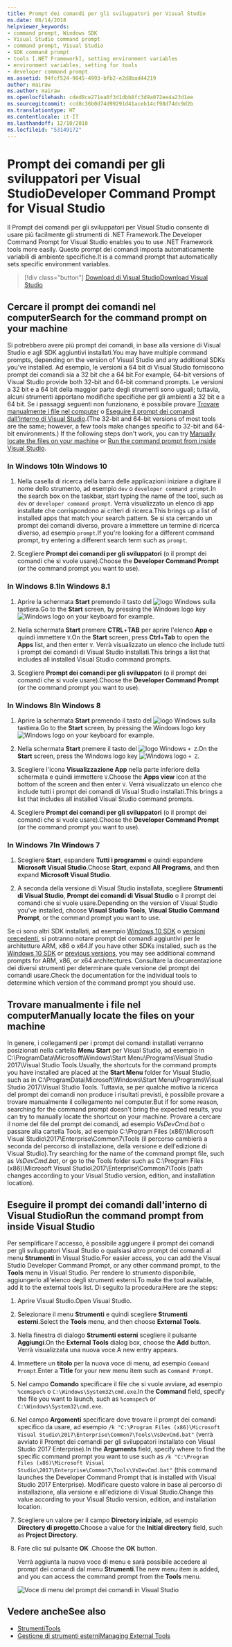 ```yaml
---
title: Prompt dei comandi per gli sviluppatori per Visual Studio
ms.date: 08/14/2018
helpviewer_keywords:
- command prompt, Windows SDK
- Visual Studio command prompt
- command prompt, Visual Studio
- SDK command prompt
- tools [.NET Framework], setting environment variables
- environment variables, setting for tools
- developer command prompt
ms.assetid: 94fcf524-9045-4993-bfb2-e2d8bad44219
author: mairaw
ms.author: mairaw
ms.openlocfilehash: cded8ce271ea0f3d1dbb8fc3d9a072ee4a23d1ee
ms.sourcegitcommit: ccd8c36b0d74d99291d41aceb14cf98d74dc9d2b
ms.translationtype: HT
ms.contentlocale: it-IT
ms.lasthandoff: 12/10/2018
ms.locfileid: "53149172"
---
```

# <a name="developer-command-prompt-for-visual-studio"></a><span data-ttu-id="13a56-102">Prompt dei comandi per gli sviluppatori per Visual Studio</span><span class="sxs-lookup"><span data-stu-id="13a56-102">Developer Command Prompt for Visual Studio</span></span>

<span data-ttu-id="13a56-103">Il Prompt dei comandi per gli sviluppatori per Visual Studio consente di usare più facilmente gli strumenti di .NET Framework.</span><span class="sxs-lookup"><span data-stu-id="13a56-103">The Developer Command Prompt for Visual Studio enables you to use .NET Framework tools more easily.</span></span> <span data-ttu-id="13a56-104">Questo prompt dei comandi imposta automaticamente variabili di ambiente specifiche.</span><span class="sxs-lookup"><span data-stu-id="13a56-104">It is a command prompt that automatically sets specific environment variables.</span></span>

> [!div class="button"]
> [<span data-ttu-id="13a56-105">Download di Visual Studio</span><span class="sxs-lookup"><span data-stu-id="13a56-105">Download Visual Studio</span></span>](https://visualstudio.microsoft.com/downloads/?utm_medium=microsoft&utm_source=docs.microsoft.com&utm_campaign=button+cta&utm_content=download+vs2017)

## <a name="search-for-the-command-prompt-on-your-machine"></a><span data-ttu-id="13a56-106">Cercare il prompt dei comandi nel computer</span><span class="sxs-lookup"><span data-stu-id="13a56-106">Search for the command prompt on your machine</span></span>

<span data-ttu-id="13a56-107">Si potrebbero avere più prompt dei comandi, in base alla versione di Visual Studio e agli SDK aggiuntivi installati.</span><span class="sxs-lookup"><span data-stu-id="13a56-107">You may have multiple command prompts, depending on the version of Visual Studio and any additional SDKs you've installed.</span></span> <span data-ttu-id="13a56-108">Ad esempio, le versioni a 64 bit di Visual Studio forniscono prompt dei comandi sia a 32 bit che a 64 bit.</span><span class="sxs-lookup"><span data-stu-id="13a56-108">For example, 64-bit versions of Visual Studio provide both 32-bit and 64-bit command prompts.</span></span> <span data-ttu-id="13a56-109">Le versioni a 32 bit e a 64 bit della maggior parte degli strumenti sono uguali; tuttavia, alcuni strumenti apportano modifiche specifiche per gli ambienti a 32 bit e a 64 bit. Se i passaggi seguenti non funzionano, è possibile provare [Trovare manualmente i file nel computer](#manually-locate-the-files-on-your-machine) o [Eseguire il prompt dei comandi dall'interno di Visual Studio](#run-the-command-prompt-from-inside-visual-studio).</span><span class="sxs-lookup"><span data-stu-id="13a56-109">(The 32-bit and 64-bit versions of most tools are the same; however, a few tools make changes specific to 32-bit and 64-bit environments.) If the following steps don't work, you can try [Manually locate the files on your machine](#manually-locate-the-files-on-your-machine) or [Run the command prompt from inside Visual Studio](#run-the-command-prompt-from-inside-visual-studio).</span></span>

### <a name="in-windows-10"></a><span data-ttu-id="13a56-110">In Windows 10</span><span class="sxs-lookup"><span data-stu-id="13a56-110">In Windows 10</span></span>

1. <span data-ttu-id="13a56-111">Nella casella di ricerca della barra delle applicazioni iniziare a digitare il nome dello strumento, ad esempio `dev` o `developer command prompt`.</span><span class="sxs-lookup"><span data-stu-id="13a56-111">In the search box on the taskbar, start typing the name of the tool, such as `dev` or `developer command prompt`.</span></span> <span data-ttu-id="13a56-112">Verrà visualizzato un elenco di app installate che corrispondono ai criteri di ricerca.</span><span class="sxs-lookup"><span data-stu-id="13a56-112">This brings up a list of installed apps that match your search pattern.</span></span> <span data-ttu-id="13a56-113">Se si sta cercando un prompt dei comandi diverso, provare a immettere un termine di ricerca diverso, ad esempio `prompt`.</span><span class="sxs-lookup"><span data-stu-id="13a56-113">If you're looking for a different command prompt, try entering a different search term such as `prompt`.</span></span>

2. <span data-ttu-id="13a56-114">Scegliere **Prompt dei comandi per gli sviluppatori** (o il prompt dei comandi che si vuole usare).</span><span class="sxs-lookup"><span data-stu-id="13a56-114">Choose the **Developer Command Prompt** (or the command prompt you want to use).</span></span>

### <a name="in-windows-81"></a><span data-ttu-id="13a56-115">In Windows 8.1</span><span class="sxs-lookup"><span data-stu-id="13a56-115">In Windows 8.1</span></span>

1. <span data-ttu-id="13a56-116">Aprire la schermata **Start** premendo il tasto del ![logo Windows](../get-started/media/windowskeyboardlogo.png "Windowskeyboardlogo") sulla tastiera.</span><span class="sxs-lookup"><span data-stu-id="13a56-116">Go to the **Start** screen, by pressing the Windows logo key ![Windows logo](../get-started/media/windowskeyboardlogo.png "Windowskeyboardlogo") on your keyboard for example.</span></span>

2. <span data-ttu-id="13a56-117">Nella schermata **Start** premere **CTRL**+**TAB** per aprire l'elenco **App** e quindi immettere `V`.</span><span class="sxs-lookup"><span data-stu-id="13a56-117">On the **Start** screen, press **Ctrl**+**Tab** to open the **Apps** list, and then enter `V`.</span></span> <span data-ttu-id="13a56-118">Verrà visualizzato un elenco che include tutti i prompt dei comandi di Visual Studio installati.</span><span class="sxs-lookup"><span data-stu-id="13a56-118">This brings a list that includes all installed Visual Studio command prompts.</span></span>

3. <span data-ttu-id="13a56-119">Scegliere **Prompt dei comandi per gli sviluppatori** (o il prompt dei comandi che si vuole usare).</span><span class="sxs-lookup"><span data-stu-id="13a56-119">Choose the **Developer Command Prompt** (or the command prompt you want to use).</span></span>

### <a name="in-windows-8"></a><span data-ttu-id="13a56-120">In Windows 8</span><span class="sxs-lookup"><span data-stu-id="13a56-120">In Windows 8</span></span>

1. <span data-ttu-id="13a56-121">Aprire la schermata **Start** premendo il tasto del ![logo Windows](../get-started/media/windowskeyboardlogo.png "Windowskeyboardlogo") sulla tastiera.</span><span class="sxs-lookup"><span data-stu-id="13a56-121">Go to the **Start** screen, by pressing the Windows logo key ![Windows logo](../get-started/media/windowskeyboardlogo.png "Windowskeyboardlogo") on your keyboard for example.</span></span>

2. <span data-ttu-id="13a56-122">Nella schermata **Start** premere il tasto del ![logo Windows](../get-started/media/windowskeyboardlogo.png "Windowskeyboardlogo") `+ Z`.</span><span class="sxs-lookup"><span data-stu-id="13a56-122">On the **Start** screen, press the Windows logo key ![Windows logo](../get-started/media/windowskeyboardlogo.png "Windowskeyboardlogo") `+ Z`.</span></span>

3. <span data-ttu-id="13a56-123">Scegliere l'icona **Visualizzazione App** nella parte inferiore della schermata e quindi immettere `V`.</span><span class="sxs-lookup"><span data-stu-id="13a56-123">Choose the **Apps view** icon at the bottom of the screen and then enter `V`.</span></span> <span data-ttu-id="13a56-124">Verrà visualizzato un elenco che include tutti i prompt dei comandi di Visual Studio installati.</span><span class="sxs-lookup"><span data-stu-id="13a56-124">This brings a list that includes all installed Visual Studio command prompts.</span></span>

4. <span data-ttu-id="13a56-125">Scegliere **Prompt dei comandi per gli sviluppatori** (o il prompt dei comandi che si vuole usare).</span><span class="sxs-lookup"><span data-stu-id="13a56-125">Choose the **Developer Command Prompt** (or the command prompt you want to use).</span></span>

### <a name="in-windows-7"></a><span data-ttu-id="13a56-126">In Windows 7</span><span class="sxs-lookup"><span data-stu-id="13a56-126">In Windows 7</span></span>

1. <span data-ttu-id="13a56-127">Scegliere **Start**, espandere **Tutti i programmi** e quindi espandere **Microsoft Visual Studio**.</span><span class="sxs-lookup"><span data-stu-id="13a56-127">Choose **Start**, expand **All Programs**, and then expand **Microsoft Visual Studio**.</span></span>

2. <span data-ttu-id="13a56-128">A seconda della versione di Visual Studio installata, scegliere **Strumenti di Visual Studio**, **Prompt dei comandi di Visual Studio** o il prompt dei comandi che si vuole usare.</span><span class="sxs-lookup"><span data-stu-id="13a56-128">Depending on the version of Visual Studio you've installed, choose  **Visual Studio Tools**, **Visual Studio Command Prompt**, or the command prompt you want to use.</span></span>

<span data-ttu-id="13a56-129">Se ci sono altri SDK installati, ad esempio [Windows 10 SDK](https://developer.microsoft.com/windows/downloads/windows-10-sdk) o [versioni precedenti](https://developer.microsoft.com/windows/downloads/sdk-archive), si potranno notare prompt dei comandi aggiuntivi per le architetture ARM, x86 o x64.</span><span class="sxs-lookup"><span data-stu-id="13a56-129">If you have other SDKs installed, such as the [Windows 10 SDK](https://developer.microsoft.com/windows/downloads/windows-10-sdk) or [previous versions](https://developer.microsoft.com/windows/downloads/sdk-archive), you may see additional command prompts for ARM, x86, or x64 architectures.</span></span> <span data-ttu-id="13a56-130">Consultare la documentazione dei diversi strumenti per determinare quale versione del prompt dei comandi usare.</span><span class="sxs-lookup"><span data-stu-id="13a56-130">Check the documentation for the individual tools to determine which version of the command prompt you should use.</span></span>

## <a name="manually-locate-the-files-on-your-machine"></a><span data-ttu-id="13a56-131">Trovare manualmente i file nel computer</span><span class="sxs-lookup"><span data-stu-id="13a56-131">Manually locate the files on your machine</span></span>

<span data-ttu-id="13a56-132">In genere, i collegamenti per i prompt dei comandi installati verranno posizionati nella cartella **Menu Start** per Visual Studio, ad esempio in C:\ProgramData\Microsoft\Windows\Start Menu\Programs\Visual Studio 2017\Visual Studio Tools.</span><span class="sxs-lookup"><span data-stu-id="13a56-132">Usually, the shortcuts for the command prompts you have installed are placed at the **Start Menu** folder for Visual Studio, such as in C:\ProgramData\Microsoft\Windows\Start Menu\Programs\Visual Studio 2017\Visual Studio Tools.</span></span> <span data-ttu-id="13a56-133">Tuttavia, se per qualche motivo la ricerca del prompt dei comandi non produce i risultati previsti, è possibile provare a trovare manualmente il collegamento nel computer.</span><span class="sxs-lookup"><span data-stu-id="13a56-133">But if for some reason, searching for the command prompt doesn't bring the expected results, you can try to manually locate the shortcut on your machine.</span></span> <span data-ttu-id="13a56-134">Provare a cercare il nome del file del prompt dei comandi, ad esempio *VsDevCmd.bat* o passare alla cartella Tools, ad esempio C:\Program Files (x86)\Microsoft Visual Studio\2017\Enterprise\Common7\Tools (il percorso cambierà a seconda del percorso di installazione, della versione e dell'edizione di Visual Studio).</span><span class="sxs-lookup"><span data-stu-id="13a56-134">Try searching for the name of the command prompt file, such as *VsDevCmd.bat*, or go to the Tools folder such as C:\Program Files (x86)\Microsoft Visual Studio\2017\Enterprise\Common7\Tools (path changes according to your Visual Studio version, edition, and installation location).</span></span>

## <a name="run-the-command-prompt-from-inside-visual-studio"></a><span data-ttu-id="13a56-135">Eseguire il prompt dei comandi dall'interno di Visual Studio</span><span class="sxs-lookup"><span data-stu-id="13a56-135">Run the command prompt from inside Visual Studio</span></span>

<span data-ttu-id="13a56-136">Per semplificare l'accesso, è possibile aggiungere il prompt dei comandi per gli sviluppatori Visual Studio o qualsiasi altro prompt dei comandi al menu **Strumenti** in Visual Studio.</span><span class="sxs-lookup"><span data-stu-id="13a56-136">For easier access, you can add the Visual Studio Developer Command Prompt, or any other command prompt, to the **Tools** menu in Visual Studio.</span></span> <span data-ttu-id="13a56-137">Per rendere lo strumento disponibile, aggiungerlo all'elenco degli strumenti esterni.</span><span class="sxs-lookup"><span data-stu-id="13a56-137">To make the tool available, add it to the external tools list.</span></span> <span data-ttu-id="13a56-138">Di seguito la procedura:</span><span class="sxs-lookup"><span data-stu-id="13a56-138">Here are the steps:</span></span>

1. <span data-ttu-id="13a56-139">Aprire Visual Studio.</span><span class="sxs-lookup"><span data-stu-id="13a56-139">Open Visual Studio.</span></span>

2. <span data-ttu-id="13a56-140">Selezionare il menu **Strumenti** e quindi scegliere **Strumenti esterni**.</span><span class="sxs-lookup"><span data-stu-id="13a56-140">Select the **Tools** menu, and then choose **External Tools**.</span></span>

3. <span data-ttu-id="13a56-141">Nella finestra di dialogo **Strumenti esterni** scegliere il pulsante **Aggiungi**.</span><span class="sxs-lookup"><span data-stu-id="13a56-141">On the **External Tools** dialog box, choose the **Add** button.</span></span> <span data-ttu-id="13a56-142">Verrà visualizzata una nuova voce.</span><span class="sxs-lookup"><span data-stu-id="13a56-142">A new entry appears.</span></span>

4. <span data-ttu-id="13a56-143">Immettere un **titolo** per la nuova voce di menu, ad esempio `Command Prompt`.</span><span class="sxs-lookup"><span data-stu-id="13a56-143">Enter a **Title** for your new menu item such as `Command Prompt`.</span></span>

5. <span data-ttu-id="13a56-144">Nel campo **Comando** specificare il file che si vuole avviare, ad esempio `%comspec%` o `C:\Windows\System32\cmd.exe`.</span><span class="sxs-lookup"><span data-stu-id="13a56-144">In the **Command** field, specify the file you want to launch, such as `%comspec%` or `C:\Windows\System32\cmd.exe`.</span></span>

6. <span data-ttu-id="13a56-145">Nel campo **Argomenti** specificare dove trovare il prompt dei comandi specifico da usare, ad esempio `/k "C:\Program Files (x86)\Microsoft Visual Studio\2017\Enterprise\Common7\Tools\VsDevCmd.bat"` (verrà avviato il Prompt dei comandi per gli sviluppatori installato con Visual Studio 2017 Enterprise).</span><span class="sxs-lookup"><span data-stu-id="13a56-145">In the **Arguments** field, specify where to find the specific command prompt you want to use such as `/k "C:\Program Files (x86)\Microsoft Visual Studio\2017\Enterprise\Common7\Tools\VsDevCmd.bat"` (this command launches the Developer Command Prompt that is installed with Visual Studio 2017 Enterprise).</span></span> <span data-ttu-id="13a56-146">Modificare questo valore in base al percorso di installazione, alla versione e all'edizione di Visual Studio.</span><span class="sxs-lookup"><span data-stu-id="13a56-146">Change this value according to your Visual Studio version, edition, and installation location.</span></span>

7. <span data-ttu-id="13a56-147">Scegliere un valore per il campo **Directory iniziale**, ad esempio **Directory di progetto**.</span><span class="sxs-lookup"><span data-stu-id="13a56-147">Choose a value for the **Initial directory** field, such as **Project Directory**.</span></span>

8. <span data-ttu-id="13a56-148">Fare clic sul pulsante **OK** .</span><span class="sxs-lookup"><span data-stu-id="13a56-148">Choose the **OK** button.</span></span>

   <span data-ttu-id="13a56-149">Verrà aggiunta la nuova voce di menu e sarà possibile accedere al prompt dei comandi dal menu **Strumenti**.</span><span class="sxs-lookup"><span data-stu-id="13a56-149">The new menu item is added, and you can access the command prompt from the **Tools** menu.</span></span>

   ![Voce di menu del prompt dei comandi in Visual Studio](media/command-prompt-vs-menu.png)

## <a name="see-also"></a><span data-ttu-id="13a56-151">Vedere anche</span><span class="sxs-lookup"><span data-stu-id="13a56-151">See also</span></span>

- [<span data-ttu-id="13a56-152">Strumenti</span><span class="sxs-lookup"><span data-stu-id="13a56-152">Tools</span></span>](../../../docs/framework/tools/index.md)
- [<span data-ttu-id="13a56-153">Gestione di strumenti esterni</span><span class="sxs-lookup"><span data-stu-id="13a56-153">Managing External Tools</span></span>](/visualstudio/ide/managing-external-tools)
